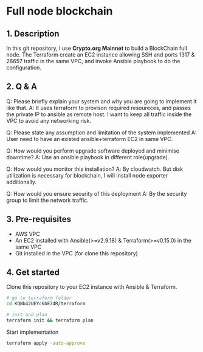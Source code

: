 # Full node blockchain

## 1. Description
In this git repository, I use **Crypto.org Mainnet** to build a BlockChain full node. The Terraform create an EC2 instance allowing SSH and ports 1317 & 26657 traffic in the same VPC, and invoke Ansible playbook to do the configuration.

## 2. Q & A
Q: Please briefly explain your system and why you are going to implement it like that.
A: It uses terraform to provison required resoureces, and passes the private IP to ansible as remote host. I want to keep all traffic inside the VPC to avoid any networking risk.

Q: Please state any assumption and limitation of the system implemented
A: User need to have an existed ansible+terraform EC2 in same VPC.

Q: How would you perform upgrade software deployed and minimise downtime?
A: Use an ansible playbook in different role(upgrade).

Q: How would you monitor this installation?
A: By cloudwatch. But disk utilization is necessary for blockchain, I will install node exporter additionally.

Q: How would you ensure security of this deployment
A: By the security group to limit the network traffic.


## 3. Pre-requisites
- AWS VPC 
- An EC2 installed with Ansible(>=v2.9.18) & Terraform(>=v0.15.0) in the same VPC
- Git installed in the VPC (for clone this repository)

## 4. Get started

Clone this repository to your EC2 instance with Ansible & Terraform.

```bash
# go to terraform folder
cd KQWb42UEYckbE74R/terraform
```

```bash
# init and plan
terraform init && terraform plan
```

Start implementation
```bash
terraform apply -auto-approve
```




